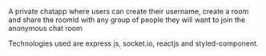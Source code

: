 
A private chatapp where users can create their  username, create a room and share the roomId with any group of people they will want to join the anonymous chat room


Technologies used are express js, socket.io, reactjs and styled-component.
